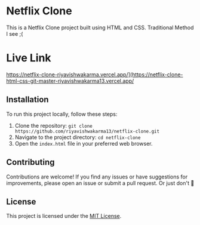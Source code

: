 # Netflix Clone

This is a Netflix Clone project built using HTML and CSS. Traditional Method I see ;(

# Live Link

https://netflix-clone-riyavishwakarma.vercel.app/](https://netflix-clone-html-css-git-master-riyavishwakarma13.vercel.app/

## Installation

To run this project locally, follow these steps:

1. Clone the repository: `git clone https://github.com/riyavishwakarma13/netflix-clone.git`
2. Navigate to the project directory: `cd netflix-clone`
3. Open the `index.html` file in your preferred web browser.

## Contributing

Contributions are welcome! If you find any issues or have suggestions for improvements, please open an issue or submit a pull request. Or just don't 🥹

## License

This project is licensed under the [MIT License](LICENSE).
